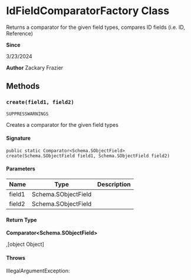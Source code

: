 # IdFieldComparatorFactory Class

Returns a comparator for the given field types, compares ID fields (i.e. ID, Reference)

**Since** 

3/23/2024

**Author** Zackary Frazier

## Methods
### `create(field1, field2)`

`SUPPRESSWARNINGS`

Creates a comparator for the given field types

#### Signature
```apex
public static Comparator<Schema.SObjectField> create(Schema.SObjectField field1, Schema.SObjectField field2)
```

#### Parameters
| Name | Type | Description |
|------|------|-------------|
| field1 | Schema.SObjectField |  |
| field2 | Schema.SObjectField |  |

#### Return Type
**Comparator&lt;Schema.SObjectField&gt;**

,[object Object]

#### Throws
IllegalArgumentException: